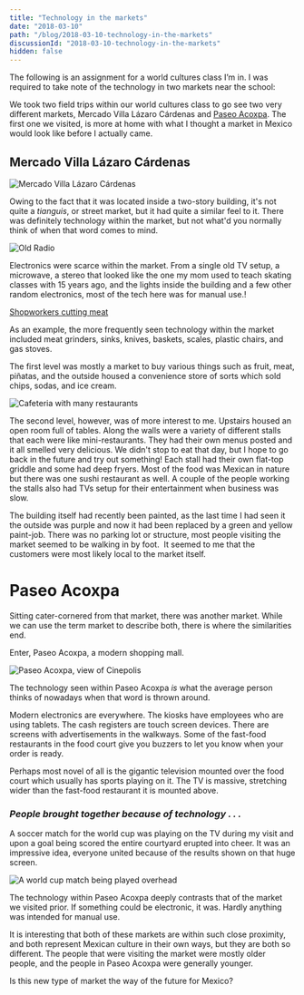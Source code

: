 ```yaml
---
title: "Technology in the markets"
date: "2018-03-10"
path: "/blog/2018-03-10-technology-in-the-markets"
discussionId: "2018-03-10-technology-in-the-markets"
hidden: false
---
```


The following is an assignment for a world cultures class I’m in. I was required to take note of the technology in two markets near the school:

We took two field trips within our world cultures class to go see two very different markets, Mercado Villa Lázaro Cárdenas and [Paseo Acoxpa](http://paseoacoxpa.com/). The first one we visited, is more at home with what I thought a market in Mexico would look like before I actually came.

## Mercado Villa Lázaro Cárdenas

![Mercado Villa Lázaro Cárdenas](../images/2018-03-10/bananas.jpg 'Mercado Villa Lázaro Cárdenas')

Owing to the fact that it was located inside a two-story building, it's not quite a _tianguis_, or street market, but it had quite a similar feel to it. There was definitely technology within the market, but not what'd you normally think of when that word comes to mind.

![Old Radio](../images/2018-03-10/oldradio.jpg 'Old radio found in the Mercado')

Electronics were scarce within the market. From a single old TV setup, a microwave, a stereo that looked like the one my mom used to teach skating classes with 15 years ago, and the lights inside the building and a few other random electronics, most of the tech here was for manual use.!

[Shopworkers cutting meat](../images/2018-03-10/meat.jpg 'Shopworkers cutting meat')

As an example, the more frequently seen technology within the market included meat grinders, sinks, knives, baskets, scales, plastic chairs, and gas stoves.

The first level was mostly a market to buy various things such as fruit, meat, piñatas, and the outside housed a convenience store of sorts which sold chips, sodas, and ice cream.

![Cafeteria with many restaurants](../images/2018-03-10/cafeteria.jpg 'Cafeteria with many restaurants')

The second level, however, was of more interest to me. Upstairs housed an open room full of tables. Along the walls were a variety of different stalls that each were like mini-restaurants. They had their own menus posted and it all smelled very delicious. We didn't stop to eat that day, but I hope to go back in the future and try out something! Each stall had their own flat-top griddle and some had deep fryers. Most of the food was Mexican in nature but there was one sushi restaurant as well. A couple of the people working the stalls also had TVs setup for their entertainment when business was slow.

The building itself had recently been painted, as the last time I had seen it the outside was purple and now it had been replaced by a green and yellow paint-job. There was no parking lot or structure, most people visiting the market seemed to be walking in by foot.  It seemed to me that the customers were most likely local to the market itself.

# Paseo Acoxpa

Sitting cater-cornered from that market, there was another market. While we can use the term market to describe both, there is where the similarities end.

Enter, Paseo Acoxpa, a modern shopping mall.

![Paseo Acoxpa, view of Cinepolis](../images/2018-03-10/paseoacoxpa.jpg 'Paseo Acoxpa')

The technology seen within Paseo Acoxpa *is* what the average person thinks of nowadays when that word is thrown around.

Modern electronics are everywhere. The kiosks have employees who are using tablets. The cash registers are touch screen devices. There are screens with advertisements in the walkways. Some of the fast-food restaurants in the food court give you buzzers to let you know when your order is ready.

Perhaps most novel of all is the gigantic television mounted over the food court which usually has sports playing on it. The TV is massive, stretching wider than the fast-food restaurant it is mounted above.

### _People brought together because of technology . . ._

A soccer match for the world cup was playing on the TV during my visit and upon a goal being scored the entire courtyard erupted into cheer. It was an impressive idea, everyone united because of the results shown on that huge screen.

![A world cup match being played overhead](../images/2018-03-10/football.jpg 'A world cup match being played overhead')

The technology within Paseo Acoxpa deeply contrasts that of the market we visited prior. If something could be electronic, it was. Hardly anything was intended for manual use.

It is interesting that both of these markets are within such close proximity, and both represent Mexican culture in their own ways, but they are both so different. The people that were visiting the market were mostly older people, and the people in Paseo Acoxpa were generally younger.

Is this new type of market the way of the future for Mexico?
